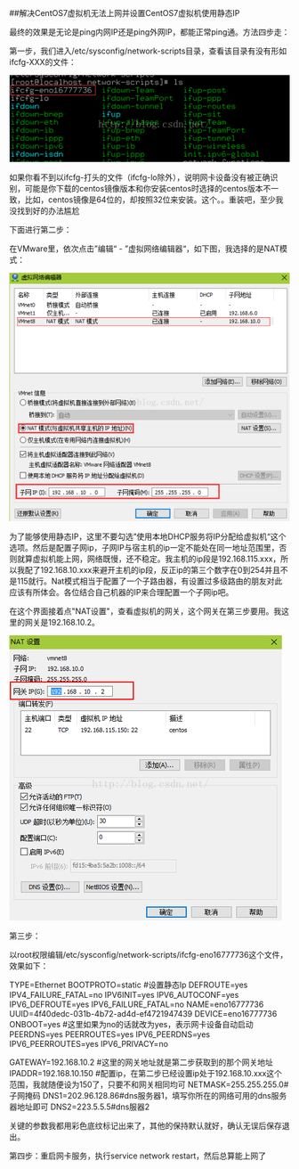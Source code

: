 ##解决CentOS7虚拟机无法上网并设置CentOS7虚拟机使用静态IP

最终的效果是无论是ping内网IP还是ping外网IP，都能正常ping通。方法四步走：

第一步，我们进入/etc/sysconfig/network-scripts目录，查看该目录有没有形如ifcfg-XXX的文件：

![](img/20161103173800150.png)


如果你看不到以ifcfg-打头的文件（ifcfg-lo除外），说明网卡设备没有被正确识别，可能是你下载的centos镜像版本和你安装centos时选择的centos版本不一致，比如，centos镜像是64位的，却按照32位来安装。这个。。重装吧，至少我没找到好的办法尴尬


下面进行第二步：

在VMware里，依次点击”编辑“ - ”虚拟网络编辑器“，如下图，我选择的是NAT模式：

![img](img/20161103173800151.png)


为了能够使用静态IP，这里不要勾选”使用本地DHCP服务将IP分配给虚拟机“这个选项。然后是配置子网ip，子网IP与宿主机的ip一定不能处在同一地址范围里，否则就算虚拟机能上网，网络既慢，还不稳定。我主机的ip段是192.168.115.xxx，所以我配了192.168.10.xxx来避开主机的ip段，反正ip的第三个数字在0到254并且不是115就行。Nat模式相当于配置了一个子路由器，有设置过多级路由的朋友对此应该有所体会。各位结合自己机器的IP来合理配置一个子网ip吧。

在这个界面接着点"NAT设置"，查看虚拟机的网关，这个网关在第三步要用。我这里的网关是192.168.10.2。

![](img/20161103185103609.png)

第三步：

以root权限编辑/etc/sysconfig/network-scripts/ifcfg-eno16777736这个文件，效果如下：

TYPE=Ethernet
BOOTPROTO=static  #设置静态Ip
DEFROUTE=yes
IPV4_FAILURE_FATAL=no
IPV6INIT=yes
IPV6_AUTOCONF=yes
IPV6_DEFROUTE=yes
IPV6_FAILURE_FATAL=no
NAME=eno16777736
UUID=4f40dedc-031b-4b72-ad4d-ef4721947439
DEVICE=eno16777736
ONBOOT=yes  #这里如果为no的话就改为yes，表示网卡设备自动启动
PEERDNS=yes
PEERROUTES=yes
IPV6_PEERDNS=yes
IPV6_PEERROUTES=yes
IPV6_PRIVACY=no

GATEWAY=192.168.10.2  #这里的网关地址就是第二步获取到的那个网关地址
IPADDR=192.168.10.150  #配置ip，在第二步已经设置ip处于192.168.10.xxx这个范围，我就随便设为150了，只要不和网关相同均可
NETMASK=255.255.255.0#子网掩码
DNS1=202.96.128.86#dns服务器1，填写你所在的网络可用的dns服务器地址即可
DNS2=223.5.5.5#dns服器2

关键的参数我都用彩色底纹标记出来了，其他的保持默认就好，确认无误后保存退出。


第四步：重启网卡服务，执行service network restart，然后总算能上网了

